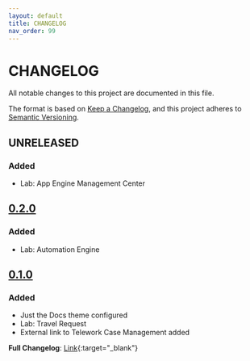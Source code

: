 ```yaml
---
layout: default
title: CHANGELOG
nav_order: 99
---
```

# CHANGELOG

All notable changes to this project are documented in this file.

The format is based on [Keep a Changelog](https://keepachangelog.com/en/1.0.0/),
and this project adheres to [Semantic Versioning](https://semver.org/spec/v2.0.0.html).

## UNRELEASED

### Added

- Lab: App Engine Management Center

## [0.2.0]

### Added

- Lab: Automation Engine

## [0.1.0]

### Added

- Just the Docs theme configured
- Lab: Travel Request
- External link to Telework Case Management added

**Full Changelog**: [Link](https://github.com/CreatorWorkflowsNow/CreatorWorkflowsNow.github.io/releases/tag/v0.1.0){:target="_blank"}

[unreleased]: https://github.com/CreatorWorkflowsNow/CreatorWorkflowsNow.github.io/compare/v0.3.0...HEAD
[0.2.0]: https://github.com/CreatorWorkflowsNow/CreatorWorkflowsNow.github.io/releases/tag/v0.2.0
[0.1.0]: https://github.com/CreatorWorkflowsNow/CreatorWorkflowsNow.github.io/releases/tag/v0.1.0
